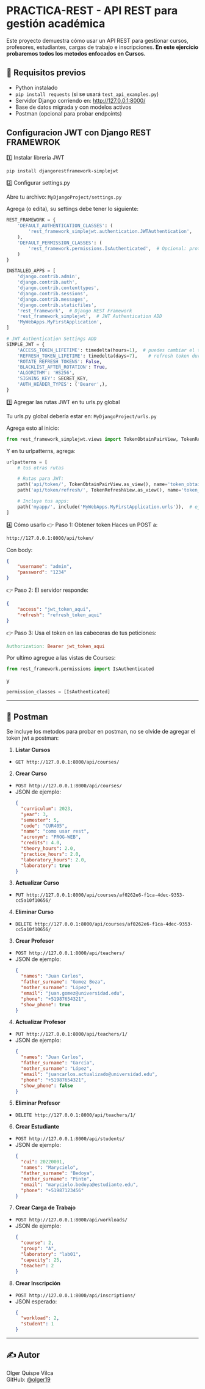# PRACTICA-REST - API REST para gestión académica

Este proyecto demuestra cómo usar un API REST para gestionar cursos, profesores, estudiantes, cargas de trabajo e inscripciones. **En este ejercicio probaremos todos los metodos enfocados en Cursos.**

## 🚀 Requisitos previos

- Python instalado
- `pip install requests` (si se usará `test_api_examples.py`)
- Servidor Django corriendo en:
http://127.0.0.1:8000/
- Base de datos migrada y con modelos activos
- Postman (opcional para probar endpoints)

## Configuracion JWT con Django REST FRAMEWROK 

1️⃣ Instalar librería JWT

```bash
pip install djangorestframework-simplejwt
```

2️⃣ Configurar settings.py

Abre tu archivo: `MyDjangoProject/settings.py`

Agrega (o edita), su settings debe tener lo siguiente:

```python
REST_FRAMEWORK = {
    'DEFAULT_AUTHENTICATION_CLASSES': (
        'rest_framework_simplejwt.authentication.JWTAuthentication',
    ),
    'DEFAULT_PERMISSION_CLASSES': (
        'rest_framework.permissions.IsAuthenticated',  # Opcional: proteger por defecto
    )
}

INSTALLED_APPS = [
    'django.contrib.admin',
    'django.contrib.auth',
    'django.contrib.contenttypes',
    'django.contrib.sessions',
    'django.contrib.messages',
    'django.contrib.staticfiles',
    'rest_framework',  # Django REST Framework
    'rest_framework_simplejwt',  # JWT Authentication ADD
    'MyWebApps.MyFirstApplication',
]

# JWT Authentication Settings ADD
SIMPLE_JWT = {
    'ACCESS_TOKEN_LIFETIME': timedelta(hours=1),  # puedes cambiar el tiempo que quieras ADD
    'REFRESH_TOKEN_LIFETIME': timedelta(days=7),    # refresh token duración para sacar un nuevo acces token ADD
    'ROTATE_REFRESH_TOKENS': False,
    'BLACKLIST_AFTER_ROTATION': True,
    'ALGORITHM': 'HS256',
    'SIGNING_KEY': SECRET_KEY,
    'AUTH_HEADER_TYPES': ('Bearer',),
}
```
3️⃣ Agregar las rutas JWT en tu urls.py global

Tu urls.py global debería estar en: `MyDjangoProject/urls.py`

Agrega esto al inicio:
```python
from rest_framework_simplejwt.views import TokenObtainPairView, TokenRefreshView
```

Y en tu urlpatterns, agrega:
```python
urlpatterns = [
    # tus otras rutas

    # Rutas para JWT:
    path('api/token/', TokenObtainPairView.as_view(), name='token_obtain_pair'),
    path('api/token/refresh/', TokenRefreshView.as_view(), name='token_refresh'),

    # Incluye tus apps:
    path('myapp/', include('MyWebApps.MyFirstApplication.urls')),  # ejemplo
]
```

4️⃣ Cómo usarlo
👉 Paso 1: Obtener token
Haces un POST a:
```bash
http://127.0.0.1:8000/api/token/
```

Con body:
``` json
{
    "username": "admin",
    "password": "1234"
}

```

👉 Paso 2: El servidor responde:
```json
{
    "access": "jwt_token_aqui",
    "refresh": "refresh_token_aqui"
}
```

👉 Paso 3: Usa el token en las cabeceras de tus peticiones:
```makefile
Authorization: Bearer jwt_token_aqui
```

Por ultimo agregue a las vistas de Courses: 

```python
from rest_framework.permissions import IsAuthenticated

```
y

```python
permission_classes = [IsAuthenticated]
```

---

## 📁 Postman 

Se incluye los metodos para probar en postman, no se olvide de agregar el token jwt a postman:

1. **Listar Cursos**
 - `GET http://127.0.0.1:8000/api/courses/`

2. **Crear Curso**
 - `POST http://127.0.0.1:8000/api/courses/`
 - JSON de ejemplo:
   ```json
   {
     "curriculum": 2023,
     "year": 3,
     "semester": 5,
     "code": "CUR405",
     "name": "como usar rest",
     "acronym": "PROG-WEB",
     "credits": 4.0,
     "theory_hours": 2.0,
     "practice_hours": 2.0,
     "laboratory_hours": 2.0,
     "laboratory": true
   }
   ```
3. **Actualizar Curso**
- `PUT http://127.0.0.1:8000/api/courses/af0262e6-f1ca-4dec-9353-cc5a10f10656/`

4. **Eliminar Curso**
- `DELETE http://127.0.0.1:8000/api/courses/af0262e6-f1ca-4dec-9353-cc5a10f10656/`

3. **Crear Profesor**
 - `POST http://127.0.0.1:8000/api/teachers/`
 - JSON de ejemplo:
   ```json
   {
     "names": "Juan Carlos",
     "father_surname": "Gomez Boza",
     "mother_surname": "López",
     "email": "juan.gomez@universidad.edu",
     "phone": "+51987654321",
     "show_phone": true
   }
   ```

4. **Actualizar Profesor**
 - `PUT http://127.0.0.1:8000/api/teachers/1/`
 - JSON de ejemplo:
   ```json
   {
     "names": "Juan Carlos",
     "father_surname": "García",
     "mother_surname": "López",
     "email": "juancarlos.actualizado@universidad.edu",
     "phone": "+51987654321",
     "show_phone": false
   }
   ```

5. **Eliminar Profesor**
 - `DELETE http://127.0.0.1:8000/api/teachers/1/`

6. **Crear Estudiante**
 - `POST http://127.0.0.1:8000/api/students/`
 - JSON de ejemplo:
   ```json
   {
     "cui": 20220001,
     "names": "Marycielo",
     "father_surname": "Bedoya",
     "mother_surname": "Pinto",
     "email": "marycielo.bedoya@estudiante.edu",
     "phone": "+51987123456"
   }
   ```

7. **Crear Carga de Trabajo**
 - `POST http://127.0.0.1:8000/api/workloads/`
 - JSON de ejemplo:
   ```json
   {
     "course": 2,
     "group": "A",
     "laboratory": "lab01",
     "capacity": 25,
     "teacher": 2
   }
   ```

8. **Crear Inscripción**
 - `POST http://127.0.0.1:8000/api/inscriptions/`
 - JSON esperado:
   ```json
   {
     "workload": 2,
     "student": 1
   }
   ```

---

## ✍ Autor

Olger Quispe Vilca  
GitHub: [@olger19](https://github.com/olger19)
